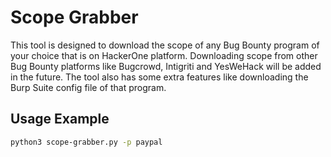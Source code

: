 # Scope Grabber

This tool is designed to download the scope of any Bug Bounty program of your choice that is on HackerOne platform. Downloading scope from other Bug Bounty platforms like Bugcrowd, Intigriti and YesWeHack will be added in the future. The tool also has some extra features like downloading the Burp Suite config file of that program.

## Usage Example
```bash
python3 scope-grabber.py -p paypal
```